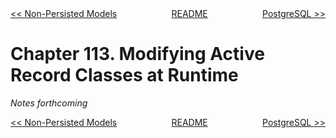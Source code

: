 <div>
<div style='float: left'><a href='ch112-non-persisted-models.md'>&lt;&lt; Non-Persisted Models</a></div>
<div style='float: right'><a href='ch114-postgresql.md'>PostgreSQL &gt;&gt;</a></div>
<div style='float: inline-auto;text-align:center'><a href='README.md'>README</a></div>
<div style="clear: both"></div>
</div>

# Chapter 113. Modifying Active Record Classes at Runtime

*Notes forthcoming*

<div>
<div style='float: left'><a href='ch112-non-persisted-models.md'>&lt;&lt; Non-Persisted Models</a></div>
<div style='float: right'><a href='ch114-postgresql.md'>PostgreSQL &gt;&gt;</a></div>
<div style='float: inline-auto;text-align:center'><a href='README.md'>README</a></div>
<div style="clear: both"></div>
</div>
